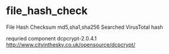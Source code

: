 file_hash_check
===============

File Hash Checksum md5,sha1,sha256
Searched VirusTotal hash

requried component
dcpcrypt-2.0.4.1
http://www.cityinthesky.co.uk/opensource/dcpcrypt/
